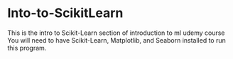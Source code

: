 # Into-to-ScikitLearn
This is the intro to Scikit-Learn section of introduction to ml udemy course
You will need to have Scikit-Learn, Matplotlib, and Seaborn installed to run this program.
